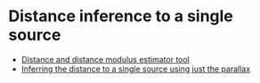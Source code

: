 # Distance inference to a single source

* [Distance and distance modulus estimator tool](./example)
* [Inferring the distance to a single source using just the parallax](./tutorial)

